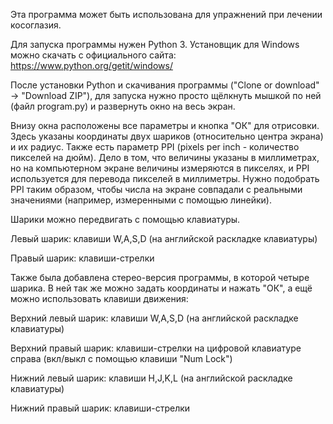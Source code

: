 Эта программа может быть использована для упражнений при лечении косоглазия.

Для запуска программы нужен Python 3. Установщик для Windows можно скачать с официального сайта:  https://www.python.org/getit/windows/

После установки Python и скачивания программы ("Clone or download" -> "Download ZIP"), для запуска нужно просто щёлкнуть мышкой по ней (файл program.py) и развернуть окно на весь экран.

Внизу окна расположены все параметры и кнопка "ОК" для отрисовки. Здесь указаны координаты двух шариков (относительно центра экрана) и их радиус. Также есть параметр PPI (pixels per inch - количество пикселей на дюйм). Дело в том, что величины указаны в миллиметрах, но на компьютерном экране величины измеряются в пикселях, и PPI используется для перевода пикселей в миллиметры. Нужно подобрать PPI таким образом, чтобы числа на экране совпадали с реальными значениями (например, измеренными с помощью линейки).

Шарики можно передвигать с помощью клавиатуры.

Левый шарик: клавиши W,A,S,D (на английской раскладке клавиатуры)

Правый шарик: клавиши-стрелки


Также была добавлена стерео-версия программы, в которой четыре шарика. В ней так же можно задать координаты и нажать "ОК", а ещё можно использовать клавиши движения:

Верхний левый шарик: клавиши W,A,S,D (на английской раскладке клавиатуры)

Верхний правый шарик: клавиши-стрелки на цифровой клавиатуре справа (вкл/выкл с помощью клавиши "Num Lock")

Нижний левый шарик: клавиши H,J,K,L (на английской раскладке клавиатуры)

Нижний правый шарик: клавиши-стрелки
